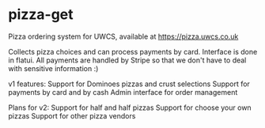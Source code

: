 # pizza-get
Pizza ordering system for UWCS, available at https://pizza.uwcs.co.uk

Collects pizza choices and can process payments by card. Interface is done in flatui. All payments are handled by Stripe so that we don't have to deal with sensitive information :)

v1 features:
  Support for Dominoes pizzas and crust selections
  Support for payments by card and by cash
  Admin interface for order management

Plans for v2:
  Support for half and half pizzas
  Support for choose your own pizzas
  Support for other pizza vendors

